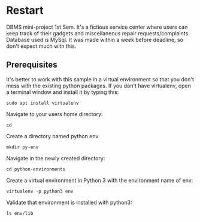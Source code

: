 # Restart

DBMS mini-project 1st Sem. It's a fictious service center where users can keep track of their gadgets and miscellaneous repair requests/complaints. Database used is MySql. It was made within a week before deadline, so don't expect much with this.

## Prerequisites

It's better to work with this sample in a virtual environment so that you don't mess with the existing python packages. If you don't have virtualenv, open a terminal window and install it by typing this:

```
sudo apt install virtualenv
```

Navigate to your users home directory:

```
cd
```

Create a directory named python env

```
mkdir py-env
```

Navigate in the newly created directory:

```
cd python-environments
```

Create a virtual environment in Python 3 with the environment name of env:

```
virtualenv -p python3 env
```

Validate that environment is installed with python3:

```
ls env/lib
```
